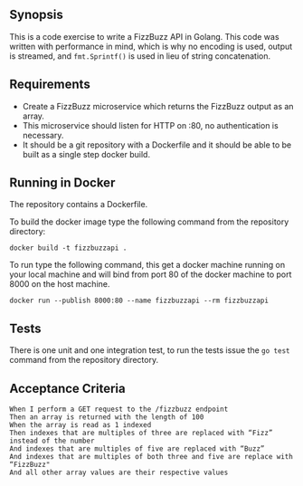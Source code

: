 ## Synopsis

This is a code exercise to write a FizzBuzz API in Golang. This code was written with performance in mind, which is why no encoding is used, output is streamed, and `fmt.Sprintf()` is used in lieu of string concatenation.

## Requirements

- Create a FizzBuzz microservice which returns the FizzBuzz output as an array.
- This microservice should listen for HTTP on :80, no authentication is necessary.
- It should be a git repository with a Dockerfile and it should be able to be built as a single step docker build.

## Running in Docker

The repository contains a Dockerfile.

To build the docker image type the following command from the repository directory:

`docker build -t fizzbuzzapi .`

To run type the following command, this get a docker machine running on your local machine and will bind from port 80 of the docker machine to port 8000 on the host machine.

`docker run --publish 8000:80 --name fizzbuzzapi --rm fizzbuzzapi`

## Tests

There is one unit and one integration test, to run the tests issue the `go test` command from the repository directory.

## Acceptance Criteria
```
When I perform a GET request to the /fizzbuzz endpoint
Then an array is returned with the length of 100
When the array is read as 1 indexed
Then indexes that are multiples of three are replaced with “Fizz” instead of the number
And indexes that are multiples of five are replaced with “Buzz”
And indexes that are multiples of both three and five are replace with “FizzBuzz"
And all other array values are their respective values
```
